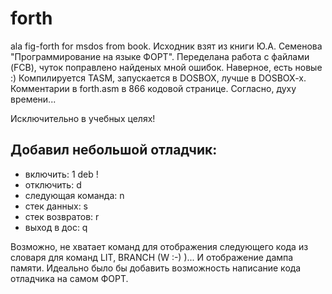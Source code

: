 # forth
ala fig-forth for msdos  from book. 
Исходник взят из книги Ю.А. Семенова "Программирование на языке ФОРТ".
Переделана работа с файлами (FCB), чуток поправлено найденых мной ошибок.
Наверное, есть новые :) Компилируется TASM, запускается в DOSBOX, 
лучше в DOSBOX-x. Комментарии в forth.asm в 866 кодовой странице.
Согласно, духу времени...

Исключительно в учебных целях!
## Добавил небольшой отладчик:
- включить: 1 deb !
- отключить: d
- следующая команда: n
- стек данных: s
- стек возвратов: r
- выход в дос: q

Возможно, не хватает команд для отображения следующего кода из словаря для команд LIT, BRANCH (W :-) )... И отображение дампа памяти.
Идеально было бы добавить возможность написание кода отладчика на самом ФОРТ.
